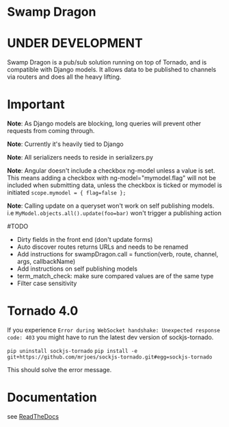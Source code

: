 Swamp Dragon
============

# UNDER DEVELOPMENT

Swamp Dragon is a pub/sub solution running on top of Tornado, and is compatible with Django models.
It allows data to be published to channels via routers and does all the heavy lifting.


# Important
**Note**: As Django models are blocking, long queries will prevent other requests from coming through.

**Note**: Currently it's heavily tied to Django

**Note**: All serializers needs to reside in serializers.py

**Note**: Angular doesn't include a checkbox ng-model unless a value is set.
This means adding a checkbox with ng-model="mymodel.flag" will not be included when submitting data,
unless the checkbox is ticked or mymodel is initiated ```scope.mymodel = { flag=false };```

**Note**: Calling update on a queryset won't work on self publishing models.
i.e ```MyModel.objects.all().update(foo=bar)``` won't trigger a publishing action


#TODO
*  Dirty fields in the front end (don't update forms)
*  Auto discover routes returns URLs and needs to be renamed
*  Add instructions for swampDragon.call = function(verb, route, channel, args, callbackName)
*  Add instructions on self publishing models
*  term_match_check: make sure compared values are of the same type
*  Filter case sensitivity


# Tornado 4.0
If you experience ```Error during WebSocket handshake: Unexpected response code: 403``` you might have to run 
the latest dev version of sockjs-tornado.

```pip uninstall sockjs-tornado```
```pip install -e git+https://github.com/mrjoes/sockjs-tornado.git#egg=sockjs-tornado```

This should solve the error message.


# Documentation

see [ReadTheDocs](http://swamp-dragon.readthedocs.org)
